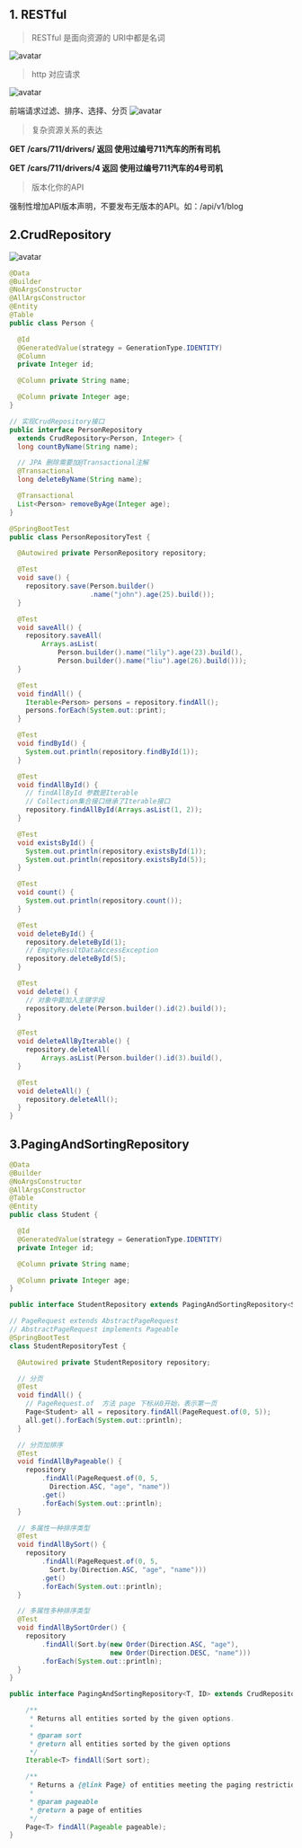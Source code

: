 ## 1. RESTful

> RESTful 是面向资源的  URI中都是名词

![avatar](https://raw.githubusercontent.com/pendd/picture/master/JPA/restful_uri.png)

> http 对应请求

![avatar](https://raw.githubusercontent.com/pendd/picture/master/JPA/restful_http.png)

前端请求过滤、排序、选择、分页
![avatar](https://raw.githubusercontent.com/pendd/picture/master/JPA/restful_request_method.png)

> 复杂资源关系的表达

**GET /cars/711/drivers/ 返回 使用过编号711汽车的所有司机**

**GET /cars/711/drivers/4 返回 使用过编号711汽车的4号司机**

> 版本化你的API

强制性增加API版本声明，不要发布无版本的API。如：/api/v1/blog

## 2.CrudRepository

![avatar](https://raw.githubusercontent.com/pendd/picture/master/JPA/crudRepository.png)

```java
@Data
@Builder
@NoArgsConstructor
@AllArgsConstructor
@Entity
@Table
public class Person {

  @Id
  @GeneratedValue(strategy = GenerationType.IDENTITY)
  @Column
  private Integer id;

  @Column private String name;

  @Column private Integer age;
}

```



```java
// 实现CrudRepository接口
public interface PersonRepository 
  extends CrudRepository<Person, Integer> {
  long countByName(String name);

  // JPA 删除需要加@Transactional注解
  @Transactional
  long deleteByName(String name);

  @Transactional
  List<Person> removeByAge(Integer age);
}
```

```java
@SpringBootTest
public class PersonRepositoryTest {

  @Autowired private PersonRepository repository;

  @Test
  void save() {
    repository.save(Person.builder()
                    .name("john").age(25).build());
  }

  @Test
  void saveAll() {
    repository.saveAll(
        Arrays.asList(
            Person.builder().name("lily").age(23).build(),
            Person.builder().name("liu").age(26).build()));
  }

  @Test
  void findAll() {
    Iterable<Person> persons = repository.findAll();
    persons.forEach(System.out::print);
  }

  @Test
  void findById() {
    System.out.println(repository.findById(1));
  }

  @Test
  void findAllById() {
    // findAllById 参数是Iterable  
    // Collection集合接口继承了Iterable接口
    repository.findAllById(Arrays.asList(1, 2));
  }

  @Test
  void existsById() {
    System.out.println(repository.existsById(1));
    System.out.println(repository.existsById(5));
  }

  @Test
  void count() {
    System.out.println(repository.count());
  }

  @Test
  void deleteById() {
    repository.deleteById(1);
    // EmptyResultDataAccessException
    repository.deleteById(5);
  }

  @Test
  void delete() {
    // 对象中要加入主键字段
    repository.delete(Person.builder().id(2).build());
  }

  @Test
  void deleteAllByIterable() {
    repository.deleteAll(
        Arrays.asList(Person.builder().id(3).build(), 					                      											Person.builder().id(4).build()));
  }

  @Test
  void deleteAll() {
    repository.deleteAll();
  }
}

```

## 3.PagingAndSortingRepository

```java
@Data
@Builder
@NoArgsConstructor
@AllArgsConstructor
@Table
@Entity
public class Student {

  @Id
  @GeneratedValue(strategy = GenerationType.IDENTITY)
  private Integer id;

  @Column private String name;

  @Column private Integer age;
}

```

```java
public interface StudentRepository extends PagingAndSortingRepository<Student, Integer> {}

```

```java
// PageRequest extends AbstractPageRequest
// AbstractPageRequest implements Pageable
@SpringBootTest
class StudentRepositoryTest {

  @Autowired private StudentRepository repository;

  // 分页
  @Test
  void findAll() {
    // PageRequest.of  方法 page 下标从0开始，表示第一页
    Page<Student> all = repository.findAll(PageRequest.of(0, 5));
    all.get().forEach(System.out::println);
  }

  // 分页加排序
  @Test
  void findAllByPageable() {
    repository
        .findAll(PageRequest.of(0, 5, 
          Direction.ASC, "age", "name"))
        .get()
        .forEach(System.out::println);
  }

  // 多属性一种排序类型
  @Test
  void findAllBySort() {
    repository
        .findAll(PageRequest.of(0, 5, 
          Sort.by(Direction.ASC, "age", "name")))
        .get()
        .forEach(System.out::println);
  }

  // 多属性多种排序类型
  @Test
  void findAllBySortOrder() {
    repository
        .findAll(Sort.by(new Order(Direction.ASC, "age"),
                         new Order(Direction.DESC, "name")))
        .forEach(System.out::println);
  }
}
```

```java
public interface PagingAndSortingRepository<T, ID> extends CrudRepository<T, ID> {

	/**
	 * Returns all entities sorted by the given options.
	 *
	 * @param sort
	 * @return all entities sorted by the given options
	 */
	Iterable<T> findAll(Sort sort);

	/**
	 * Returns a {@link Page} of entities meeting the paging restriction provided in the {@code Pageable} object.
	 *
	 * @param pageable
	 * @return a page of entities
	 */
	Page<T> findAll(Pageable pageable);
}
```

